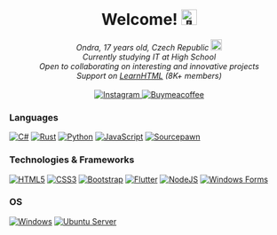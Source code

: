 <h1 align="center">Welcome! <img src="https://media4.giphy.com/media/v1.Y2lkPTc5MGI3NjExMDkwZDNmNDJkNzJkNzU0OGU2MTFkNjZjZWJkNjg4ODY2M2U1ZTk5ZSZlcD12MV9pbnRlcm5hbF9naWZzX2dpZklkJmN0PXM/21L6gUkqzAsnvZQ86N/giphy.gif" width="28px" alt="👋"></h1>

<p align="center">
    <i>
        Ondra, 17 years old, Czech Republic <a src="https://github.com/Ondra9071"><img style="width:20px" src="https://i.imgur.com/wzH9Nsr.png"></a><br>
        Currently studying IT at High School<br>
        Open to collaborating on interesting and innovative projects<br>
        Support on <a href="https://discord.gg/html">LearnHTML</a> (8K+ members)<br>
    </i><br>
     <a href="https://www.linkedin.com/in/ond%C5%99ej-pacovsk%C3%BD-017699278/">
        <img src="https://img.shields.io/badge/LinkedIn-blue?style=for-the-badge&logo=linkedin&logoColor=white" alt="Instagram">
    </a>
<!--    <a href="https://leetcode.com/Ondra9071/">
        <img src="https://img.shields.io/badge/Leetcode-1a1a1a?style=for-the-badge&logo=leetcode&logoColor=orange" alt="Instagram">
    </a> -->
    <a href="https://www.buymeacoffee.com/ondra907">
        <img src="https://img.shields.io/badge/-buy_me_a%C2%A0coffee-FFBF00?style=for-the-badge&logo=buy-me-a-coffee&logoColor=black" alt="Buymeacoffee">
    </a>
</p>

### Languages
[![C#](https://img.shields.io/badge/c%23-black?style=for-the-badge&logo=csharp)](https://github.com/Ondra9071)
[![Rust](https://img.shields.io/badge/Dart-black?style=for-the-badge&logo=dart)](https://github.com/Ondra9071)
[![Python](https://img.shields.io/badge/python-black?style=for-the-badge&logo=python)](https://github.com/Ondra9071)
[![JavaScript](https://img.shields.io/badge/javascript-black?style=for-the-badge&logo=javascript)](https://github.com/Ondra9071)
[![Sourcepawn](https://img.shields.io/badge/SOURCEPAWN-black?style=for-the-badge&logo=data%3Aimage%2Fpng%3Bbase64%2CiVBORw0KGgoAAAANSUhEUgAAAA4AAAAOCAMAAAAolt3jAAABQVBMVEUAAAADAwMEBAUCAwP%2F0iUKEhhVNwzkkRv1nB34nR2oaxQSFRcyWX0xU3IGCAoFBgcZKzw2YIcLDxQBAQEAAAAAAAAAAAAAAAAAAAAAAAAAAABSNQuTXxKeZhObYxI%2BLhUqTW0fN00AAAAAAAAoRmIoR2MFBwoAAAGjaRQ5LxxBdKEQGyUhOlE%2BbpoGCQ0AAACUXxKjaBM8MR5Cd6c0XIA9a5U9bJYGCg1DKwk9cJ8jPlZIgLI9bJYqSWU%2BbZgGCg4AAAB2TA%2B5dxa5dxa0cxVDNBszXYMVJDEkP1gZKzsjPVQyWXwGCQwgFQYrHAcrHAceFAUCBAcMFR0GCg0AAAAAAAALEhgMFBsDBAW8eRaVYBKXYRKSXRFGfrFLhLjDfResbxWucBVGfK1Gfa13TQ9%2FURB%2BURDGfxZ5VyK5dxb%2F%2F%2F%2BvAt4gAAAAWXRSTlMAAAAAAAAAAAAAAAAAAAAAAAAAAAcJBggCBAFZub6%2Bqrt5BRCYpRga0%2BnzWHvkJRXF%2B9375fDhJZj%2B6v738eIlCrn7%2FPfc%2BaG6q73eI0BoZ15BYTglJztYDRIqJ6sAAABqSURBVAjXfc49DgEBAETh%2BYStJatAo6QQG0Lv%2FsnGX%2BUGmj2BBI3sovCqeclMMvKFH9WlRyL9oQS3wehemCJa5taotzWbA5WKI9XZ6sJktoTTu7y3uHZT4x3PXqspfJKUSZqySVI2%2Fn5%2BAbasEKrA7QdEAAAAAElFTkSuQmCC)](https://github.com/Ondra9071)

### Technologies & Frameworks
[![HTML5](https://img.shields.io/badge/html5-black?style=for-the-badge&logo=html5)](https://github.com/Ondra9071)
[![CSS3](https://img.shields.io/badge/css3-black?style=for-the-badge&logo=css3)](https://github.com/Ondra9071)
[![Bootstrap](https://img.shields.io/badge/bootstrap-black?style=for-the-badge&logo=bootstrap)](https://github.com/Ondra9071)
[![Flutter](https://img.shields.io/badge/Flutter-black?style=for-the-badge&logo=flutter)](https://github.com/Ondra9071)
[![NodeJS](https://img.shields.io/badge/nodejs-black?style=for-the-badge&logo=javascript)](https://github.com/Ondra9071)
[![Windows Forms](https://img.shields.io/badge/WINFORMS-black?style=for-the-badge&logo=data%3Aimage%2Fpng%3Bbase64%2CiVBORw0KGgoAAAANSUhEUgAAAA4AAAAJCAMAAAA1k%2B1bAAABfVBMVEUQtukQreU70vYAreUAAAYcv%2B4IkdgANaBLvupNyu8ApOcSndiL4P8KouIqo9MA%2F%2F8Anu4AjtsIoOoLpO8Doe4bt%2B4KjtMRodgGfLgimNBk3vsOrekLmt0SltoV0PkGktQDhMsHl9IBdbYJhsQZwe4b%2F%2F8Gu%2B8CpeQGktklod4QpN4BfsUElNINvesCm9gCsekOzvoXwfAXm9pYxu1RzvMSicoGq%2Bcm9%2F8Es%2BkAmtoNt%2B43s%2BQTpt5U0%2FM2n9MBjNIKsu4GrugGk9gIfMECe78MpNsMer8CZbAGlNoTw%2FoLn%2BAEldkGb7gJdL8GaK8IdLhbxeIOic8MfcYdq%2B8Tp%2FAYqPAXpewxkdM6d70vcbATqPAQp%2FATp%2B8Up%2B8Sp%2B8Ope8XqfALpe8Npu8WqfAQpu8Tp%2B8WqfAXqfASp%2B8Sp%2B8Sp%2B8Up%2B8XqPAVp%2B8aqvAKpO8LpO8Tp%2B8YqfAeq%2FAcqvAWqfAAhMkBnN4AfcUAhMoEi88Jb7UAicwAeL%2F%2F%2F%2F8Mnv2tAAAAdnRSTlMAAAAAAAAAAAAAAAAAAAAAAAAAAAAGMj8%2BOQ4jWDgJhOnk7u%2BOAiLI%2FHJr%2FeFo6Oopbf5YJtiLCsP%2BYprNG2b2RIK5zvNRiNiICCGpzM3FYgMgIBEOCBIODgpgiXdtXW9kU1FXZFhZLl6ZeYB1gFCFd2B2e5VU9QnPgAAAAF5JREFUCNdVyzEKggAAQFHfIF7AIWevIDSIRYji6toJPKKRSIQ1hGtjsx2joUF82x%2B%2BQAy%2BdizCxOojSqG5UF%2B9ZcqR043j3exQTF773ANPakzFfx1pMVTQw9lGt6kfs9UTMGvU4nMAAAAASUVORK5CYII%3D)](https://github.com/Ondra9071)
<!-- [![WPF](https://img.shields.io/badge/WPF-black?style=for-the-badge&logo=data%3Aimage%2Fpng%3Bbase64%2CiVBORw0KGgoAAAANSUhEUgAAAA4AAAAOCAMAAAAolt3jAAACTFBMVEVLo88kj8BcrtcAaKJUq9UAVJRZsdkbksdFeZObmpkAFzr%2F%2F%2F8eW5MnYpdRf6lZhKyRrcYAAAAllcYHerAoiLgwcp0mbJmFvdr%2F%2F%2F9MstwUm84BhrxjsNLi8PlluOAbgbRLn8gWfKxFosyS1O9otdwgl8t1t9ru%2B%2F9LmsYch7h4w%2BY8qNU2st2Bvt8Tib5gs9q%2F4fVDhLELkshRstwamMpdo8kVib1sxuyKvNo1apkMaqIFk8xCns4Xi8AVdawcbKAUZ5seiL1biqQsYZE2cZZvkJwTjsUZcacbX5odW5EcZ5uOe29zdHSZm5tXWFdqaWhfXl16enpsbW10dXVzcW9pZmNraWZ5d3RoZ2VnaGhpamptbm5naGdjY2NjY2NnZ2doaGhsbWxlZmViYmFnZ2dkZGRkZGRiYmFubm1sbWxufoxqeIRzf4lqe4trcHVwgpJsf49WaXpleIhrb3FjbXZZcIRcd5BndYEuZ5s8cqEtZ5siX5ZIeqcxapw1bZ4fXZUfXZRAdaQxap0fXZQtZ5pMfakrZZk2bZ4hXpUoY5gyapw9cqEcWpIrZpkfXJM%2Bc6EeXJMiXpVBdKJxlrc0bJ09caEeXJMgXZRTgqsWVpAtZ5o6cJ9fiq8YWJEuZ5o%2BcqFulLY4bp8aWZFYhawaWZExapxMfKcjX5VzmLhKeqYjX5VfirBbhq1Qf6mOq8RLe6dskrVkjLFPfqiUr8dji7FPfqiNqsQQdqkIa50MhLsPb6IIgrgZlcgZi8AKaJ8Vi78Ef7QOdKkOaZ4VVo%2BzyO8KAAAAt3RSTlMAAAAAAAAAAAAAAAAAAAAAAAAlst7c2HsDCJHy7FQQsLXc5ys38LkRad0momly9EsWyKVuqbagBlP59lYr4PH1ziVylYgmP21saSgIPRioU5hbV1xdWlFNVnColqKbjJhmbntwlp91jHmDUElIV1NfSnRkS15hU2CilaDBdcW%2Bz9Rxlda5dLDU7OnYntvH3ZbN1Y8yrb3w3mTsrXRI6JxpHJHSUs2DW8shSM8oGCAIIw8TIgMQIwWhxmR0AAAAdklEQVQI12NkYBRkRAJMMowzMhmnZwGZU3IZGZlVJ%2BUzMk5gLGCcUMh4ldGAsbfksl4PYwljTynjeUYLoKozpoytNUD6OCOjE5A6ymgNM8qPEQXEoHKzULkVqNw2VO4U%2FUvI3IVQOmUuI2MSI%2BMamA1LGRmjGAHSZRjFXlMLWwAAAABJRU5ErkJggg%3D%3D)](https://github.com/Ondra9071) -->

<!-- ### I'd like to learn
[![Electron](https://img.shields.io/badge/Electron-black?style=for-the-badge&logo=electron)](https://github.com/Ondra9071)
[![Xamarin](https://img.shields.io/badge/Xamarin-black?style=for-the-badge&logo=xamarin)](https://github.com/Ondra9071)
[![Typescript](https://img.shields.io/badge/Typescript-black?style=for-the-badge&logo=typescript)](https://github.com/Ondra9071)
[![React](https://img.shields.io/badge/react-black?style=for-the-badge&logo=react)](https://github.com/Ondra9071)
[![VueJS](https://img.shields.io/badge/Vue.js-black?style=for-the-badge&logo=vuedotjs&logoColor=4FC08D)](https://github.com/Ondra9071)
[![Svelte](https://img.shields.io/badge/svelte-black?style=for-the-badge&logo=svelte)](https://github.com/Ondra9071)
[![Kotlin](https://img.shields.io/badge/kotlin-black?style=for-the-badge&logo=kotlin)](https://github.com/Ondra9071)
[![Swift](https://img.shields.io/badge/swift-black?style=for-the-badge&logo=swift)](https://github.com/Ondra9071)
[![Ruby](https://img.shields.io/badge/ruby-black?style=for-the-badge&logo=ruby)](https://github.com/Ondra9071) -->

### OS
[![Windows](https://img.shields.io/badge/Windows-black?style=for-the-badge&logo=Windows)](https://github.com/Ondra9071)
[![Ubuntu Server](https://img.shields.io/badge/ubuntu%20server-black?style=for-the-badge&logo=ubuntu)](https://github.com/Ondra9071)
<!--
<details>
<p align="center">
  <a href="https://github.com/Ondra9071">
    <img src="http://github-profile-summary-cards.vercel.app/api/cards/profile-details?username=Ondra9071&theme=transparent" />
  </a>
  <a href="https://github.com/Ondra9071">
    <img src="https://github-readme-streak-stats.herokuapp.com/?user=Ondra9071&hide_border=true&card_width=338&theme=transparent" />
  </a>
  <a href="https://github.com/Ondra9071">
    <img src="http://github-profile-summary-cards.vercel.app/api/cards/stats?username=Ondra9071&theme=transparent" />
  </a>
  <a href="https://github.com/Ondra9071">
    <img src="https://github-readme-stats.vercel.app/api/top-langs/?username=Ondra9071&langs_count=10&exclude_repo=&hide=jupyter%20notebook,vim%20script,cmake,makefile,batchfile,emacs%20lisp,css,html&layout=default&card_width=699&hide_border=true&theme=transparent" />
  </a>
</p>
</details>
-->
<!--[![Discord Presence](https://lanyard.cnrad.dev/api/570547780804804611)](https://discord.com/users/570547780804804611)
 <br> <a href="https://github.com/Ondra9071">
    <img src="https://komarev.com/ghpvc/?username=Ondra9071&color=blue&style=flat)" />
  </a>-->
